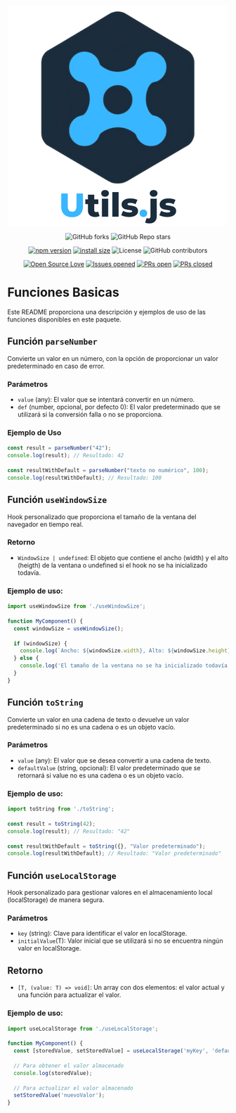 <div align="center">

[![UtilsJs](./assets/funciones-basicas-logo.png)](https://www.npmjs.com/package/funciones-basicas)
</div>

<div align="center">

  ![GitHub forks](https://img.shields.io/github/forks/Scerutti/funciones-basicas)
  ![GitHub Repo stars](https://img.shields.io/github/stars/Scerutti/funciones-basicas)
<br>

  [![npm version](https://badge.fury.io/js/funciones-basicas.svg)](https://badge.fury.io/js/funciones-basicas)
  [![install size](https://packagephobia.com/badge?p=funciones-basicas)](https://packagephobia.com/result?p=funciones-basicas)
  ![License](https://img.shields.io/badge/License-MIT-blue.svg)
  ![GitHub contributors](https://img.shields.io/github/contributors/Scerutti/funciones-basicas)
<br/>

  [![Open Source Love](https://badges.frapsoft.com/os/v2/open-source.svg?v=103)](https://github.com/Scerutti/funciones-basicas)
  [![Issues opened](https://img.shields.io/github/issues/Scerutti/funciones-basicas)](https://github.com/Scerutti/funciones-basicas/issues)
  [![PRs open](https://img.shields.io/github/issues-pr/Scerutti/funciones-basicas)](https://github.com/Scerutti/funciones-basicas/pulls)
  [![PRs closed](https://img.shields.io/github/issues-pr-closed/Scerutti/funciones-basicas)](https://github.com/Scerutti/funciones-basicas/pulls)
<br/>
</div>

# Funciones Basicas

Este README proporciona una descripción y ejemplos de uso de las funciones disponibles en este paquete.

## Función `parseNumber`

Convierte un valor en un número, con la opción de proporcionar un valor predeterminado en caso de error.

### Parámetros
- `value` (any): El valor que se intentará convertir en un número.
- `def` (number, opcional, por defecto 0): El valor predeterminado que se utilizará si la conversión falla o no se proporciona.

### Ejemplo de Uso

```javascript
const result = parseNumber("42");
console.log(result); // Resultado: 42

const resultWithDefault = parseNumber("texto no numérico", 100);
console.log(resultWithDefault); // Resultado: 100
```

## Función `useWindowSize`

Hook personalizado que proporciona el tamaño de la ventana del navegador en tiempo real.

### Retorno
- `WindowSize | undefined`: El objeto que contiene el ancho (width) y el alto (heigth) de la ventana o undefined si el hook no se ha inicializado todavía.

### Ejemplo de uso:

```javascript
import useWindowSize from './useWindowSize';

function MyComponent() {
  const windowSize = useWindowSize();

  if (windowSize) {
    console.log(`Ancho: ${windowSize.width}, Alto: ${windowSize.height}`);
  } else {
    console.log('El tamaño de la ventana no se ha inicializado todavía.');
  }
}
```

## Función `toString`

Convierte un valor en una cadena de texto o devuelve un valor predeterminado si no es una cadena o es un objeto vacío.

### Parámetros
- `value` (any): El valor que se desea convertir a una cadena de texto.
- `defaultValue` (string, opcional): El valor predeterminado que se retornará si value no es una cadena o es un objeto vacío.

### Ejemplo de uso:

```javascript
import toString from './toString';

const result = toString(42);
console.log(result); // Resultado: "42"

const resultWithDefault = toString({}, "Valor predeterminado");
console.log(resultWithDefault); // Resultado: "Valor predeterminado"
```

## Función `useLocalStorage`

Hook personalizado para gestionar valores en el almacenamiento local (localStorage) de manera segura.

### Parámetros
- `key` (string): Clave para identificar el valor en localStorage.
- `initialValue`(T): Valor inicial que se utilizará si no se encuentra ningún valor en localStorage.

## Retorno
- `[T, (value: T) => void]`: Un array con dos elementos: el valor actual y una función para actualizar el valor.

### Ejemplo de uso:

```javascript
import useLocalStorage from './useLocalStorage';

function MyComponent() {
  const [storedValue, setStoredValue] = useLocalStorage('myKey', 'default');

  // Para obtener el valor almacenado
  console.log(storedValue);

  // Para actualizar el valor almacenado
  setStoredValue('nuevoValor');
}
```
